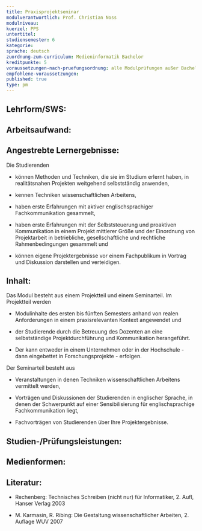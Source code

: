```yaml
---
title: Praxisprojektseminar
modulverantwortlich: Prof. Christian Noss
modulniveau:
kuerzel: PPS
untertitel:
studiensemester: 6
kategorie:
sprache: deutsch
zuordnung-zum-curriculum: Medieninformatik Bachelor
kreditpunkte: 5
voraussetzungen-nach-pruefungsordnung: alle Modulprüfungen außer Bachelorarbeit und Kolloquium bestanden
empfohlene-voraussetzungen: 
published: true
type: pm
---
```


## Lehrform/SWS:


## Arbeitsaufwand:

## Angestrebte Lernergebnisse:
Die Studierenden  


- können Methoden und Techniken, die sie im Studium erlernt haben, in realitätsnahen Projekten weitgehend selbstständig anwenden,

- kennen Techniken wissenschaftlichen Arbeitens,

- haben erste Erfahrungen mit aktiver englischsprachiger Fachkommunikation gesammelt,

- haben erste Erfahrungen mit der Selbststeuerung und proaktiven Kommunikation in einem Projekt mittlerer Größe und der Einordnung von Projektarbeit in betriebliche, gesellschaftliche und rechtliche Rahmenbedingungen gesammelt und

- können eigene Projektergebnisse vor einem Fachpublikum in Vortrag und Diskussion darstellen und verteidigen.

## Inhalt:
Das Modul besteht aus einem Projektteil und einem Seminarteil.  Im Projektteil werden  

- Modulinhalte des ersten bis fünften Semesters anhand von realen Anforderungen in einem praxisrelevanten Kontext angewendet und

- der Studierende durch die Betreuung des Dozenten an eine selbstständige Projektdurchführung und Kommunikation herangeführt.

- Der kann entweder in einem Unternehmen oder in der Hochschule - dann eingebettet in Forschungsprojekte - erfolgen.



Der Seminarteil besteht aus  




- Veranstaltungen in denen Techniken wissenschaftlichen Arbeitens vermittelt werden,

- Vorträgen und Diskussionen der Studierenden in englischer Sprache, in denen der Schwerpunkt auf einer Sensibilisierung für englischsprachige Fachkommunikation liegt,

- Fachvorträgen von Studierenden über Ihre Projektergebnisse.

## Studien-/Prüfungsleistungen:


## Medienformen:


## Literatur:
- Rechenberg: Technisches Schreiben (nicht nur) für Informatiker, 2. Aufl, Hanser Verlag 2003

- M. Karmasin, R. Ribing: Die Gestaltung wissenschaftlicher Arbeiten, 2. Auflage WUV 2007

